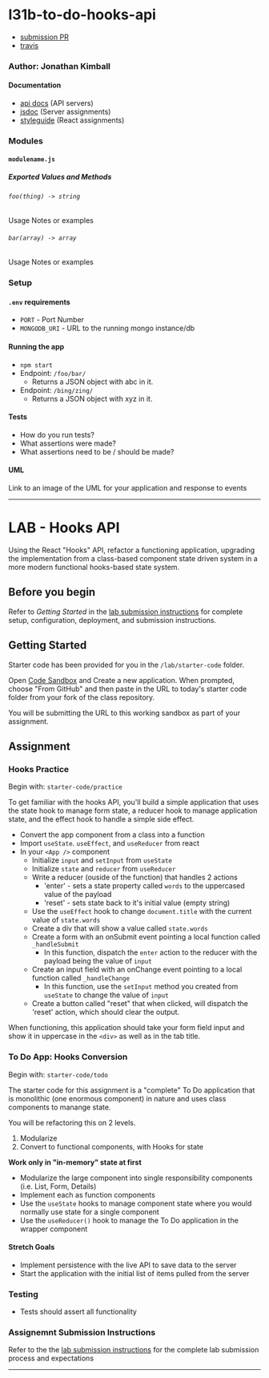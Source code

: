 # l31b-to-do-hooks-api

* [submission PR](https://github.com/401-advanced-javascript-kimball/l31b-to-do-hooks-api/pull/1)
* [travis](https://travis-ci.com/401-advanced-javascript-kimball/l31b-to-do-hooks-api)

### Author: Jonathan Kimball

#### Documentation
* [api docs](http://xyz.com) (API servers)
* [jsdoc](http://xyz.com) (Server assignments)
* [styleguide](http://xyz.com) (React assignments)

### Modules
#### `modulename.js`
##### Exported Values and Methods

###### `foo(thing) -> string`
Usage Notes or examples

###### `bar(array) -> array`
Usage Notes or examples

### Setup
#### `.env` requirements
* `PORT` - Port Number
* `MONGODB_URI` - URL to the running mongo instance/db

#### Running the app
* `npm start`
* Endpoint: `/foo/bar/`
  * Returns a JSON object with abc in it.
* Endpoint: `/bing/zing/`
  * Returns a JSON object with xyz in it.
  
#### Tests
* How do you run tests?
* What assertions were made?
* What assertions need to be / should be made?

#### UML
Link to an image of the UML for your application and response to events

----------

# LAB - Hooks API

Using the React "Hooks" API, refactor a functioning application, upgrading the implementation from a class-based component state driven system in a more modern functional hooks-based state system.

## Before you begin
Refer to *Getting Started*  in the [lab submission instructions](../../../reference/submission-instructions/labs/README.md) for complete setup, configuration, deployment, and submission instructions.

## Getting Started
Starter code has been provided for you in the `/lab/starter-code` folder. 

Open [Code Sandbox](http://codesandbox.io) and Create a new application. When prompted, choose "From GitHub" and then paste in the URL to today's starter code folder from your fork of the class repository.

You will be submitting the URL to this working sandbox as part of your assignment.

## Assignment


### Hooks Practice

Begin with: `starter-code/practice`

To get familiar with the hooks API, you'll build a simple application that uses the state hook to manage form state, a reducer hook to manage application state, and the effect hook to handle a simple side effect.

* Convert the app component from a class into a function
* Import `useState`. `useEffect`, and `useReducer` from react
* In your `<App />` component
  * Initialize `input` and `setInput` from `useState`
  * Initialize `state` and `reducer` from `useReducer`
  * Write a reducer (ouside of the function) that handles 2 actions
    * 'enter' - sets a state property called `words` to the uppercased value of the payload
    * 'reset' - sets state back to it's initial value (empty string)
  * Use the `useEffect` hook to change `document.title` with the current value of `state.words`
  * Create a div that will show a value called `state.words`
  * Create a form with an onSubmit event pointing a local function called `_handleSubmit`
    * In this function, dispatch the `enter` action to the reducer with the payload being the value of `input`
  * Create an input field with an onChange event pointing to a local function called `_handleChange`
    * In this function, use the `setInput` method you created from `useState` to change the value of `input`
  * Create a button called "reset" that when clicked, will dispatch the 'reset' action, which should clear the output.
  
When functioning, this application should take your form field input and show it in uppercase in the `<div>` as well as in the tab title.


### To Do App: Hooks Conversion

Begin with: `starter-code/todo`

The starter code for this assignment is a "complete" To Do application that is monolithic (one enormous component) in nature and uses class components to manange state.

You will be refactoring this on 2 levels.

1. Modularize
1. Convert to functional components, with Hooks for state

**Work only in "in-memory" state at first**

* Modularize the large component into single responsibility components (i.e. List, Form, Details)
* Implement each as function components
* Use the `useState` hooks to manage component state where you would normally use state for a single component
* Use the `useReducer()` hook to manage the To Do application in the wrapper component

#### Stretch Goals

* Implement persistence with the live API to save data to the server
* Start the application with the initial list of items pulled from the server

### Testing
* Tests should assert all functionality

### Assignemnt Submission Instructions
Refer to the the [lab submission instructions](../../../reference/submission-instructions/labs/README.md) for the complete lab submission process and expectations

----------

